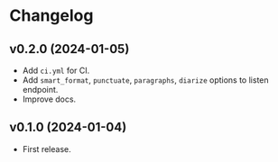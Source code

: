 # Changelog

## v0.2.0 (2024-01-05)

  * Add `ci.yml` for CI.
  * Add `smart_format`, `punctuate`, `paragraphs`, `diarize` options to listen endpoint.
  * Improve docs.

## v0.1.0 (2024-01-04)

  * First release.